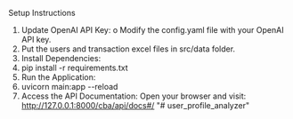 Setup Instructions
1.	Update OpenAI API Key:
    o	Modify the config.yaml file with your OpenAI API key.
2.  Put the users and transaction excel files in src/data folder.
3.	Install Dependencies:
4.	pip install -r requirements.txt
5.	Run the Application:
6.	uvicorn main:app --reload
7.	Access the API Documentation:
    Open your browser and visit: http://127.0.0.1:8000/cba/api/docs#/
"# user_profile_analyzer" 
